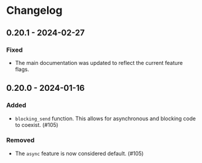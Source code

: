 # Changelog

## 0.20.1 - 2024-02-27

### Fixed

- The main documentation was updated to reflect the current feature flags.

## 0.20.0 - 2024-01-16

### Added

- `blocking_send` function. This allows for asynchronous and blocking code to coexist. (#105)

### Removed

- The `async` feature is now considered default. (#105)
